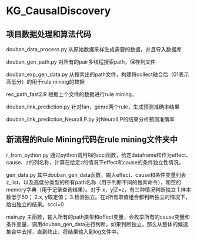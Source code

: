 # KG_CausalDiscovery

## 项目数据处理和算法代码

douban_data_process.py 从原始数据采样生成需要的数据，并且导入数据库

douban_gen_path.py 对所有的pair多线程搜索path，保存到文件

douban_exp_gen_data.py 从搜索出的path文件，构建将collect融合后（01表示高低分）的用于rule mining的数据

rec_path_fast2.R 根据上个文件的数据进行rule mining。

douban_link_prediction.py 针对fan，genre两个rule，生成预测准确率结果

douban_link_prediction_NeuralLP.py 对NeuralLP的结果分析预测准确率

## 新流程的Rule Mining代码在rule mining文件夹中

r_from_python.py 通过python调用R的scci函数，给定dataframe和作为effect、cause、z的列名称，计算在给定z的情况下effect和cause的条件独立性情况。

gen_data.py 其中douban_gen_data函数，输入effect、cause和条件变量列表z_list，以及高低分类型的所有path名称（用于判断不同的搜索命令），和空的memory字典（用于记录查询结果）。对于 x，y|Z=z，有三种情况判断独立 1.样本数低于50； 2.x, y取定值； 3.检验独立。在z所有取值组合都判断独立的情况下， 给出独立的结果。scci=0

main.py 主函数，输入所有的path类型和effect变量，会枚举所有的cause变量和条件变量，调用douban_gen_data进行判断，如果判断独立，那么从整体的候选集合中去掉，直到终止，将结果输入到log文件中。